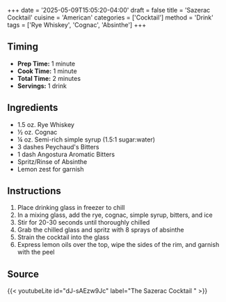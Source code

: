 +++
date = '2025-05-09T15:05:20-04:00'
draft = false
title = 'Sazerac Cocktail'
cuisine = 'American'
categories = ['Cocktail']
method = 'Drink'
tags = ['Rye Whiskey', 'Cognac', 'Absinthe']
+++

## Timing

- **Prep Time:** 1 minute
- **Cook Time:** 1 minute
- **Total Time:** 2 minutes
- **Servings:** 1 drink

## Ingredients

- 1.5 oz. Rye Whiskey
- ½ oz. Cognac
- ¼ oz. Semi-rich simple syrup (1.5:1 sugar:water)
- 3 dashes Peychaud's Bitters
- 1 dash Angostura Aromatic Bitters
- Spritz/Rinse of Absinthe
- Lemon zest for garnish

## Instructions

1. Place drinking glass in freezer to chill
2. In a mixing glass, add the rye, cognac, simple syrup, bitters, and ice
3. Stir for 20-30 seconds until thoroughly chilled
4. Grab the chilled glass and spritz with 8 sprays of absinthe
5. Strain the cocktail into the glass
6. Express lemon oils over the top, wipe the sides of the rim, and garnish with the peel

## Source

{{< youtubeLite id="dJ-sAEzw9Jc" label="The Sazerac Cocktail " >}}
